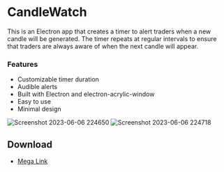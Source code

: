 # CandleWatch
This is an Electron app that creates a timer to alert traders when a new candle will be generated. The timer repeats at regular intervals to ensure that traders are always aware of when the next candle will appear.

### Features
- Customizable timer duration
- Audible alerts
- Built with Electron and electron-acrylic-window
- Easy to use
- Minimal design

![Screenshot 2023-06-06 224650](https://github.com/MigueldeHaroce/coolStockTimer/assets/106353927/69f276d9-8bf6-48af-accc-02a5378c200d)
![Screenshot 2023-06-06 224718](https://github.com/MigueldeHaroce/coolStockTimer/assets/106353927/0b1fbf76-f1fd-4921-8f78-e8411cc27eba)

## Download
- [Mega Link](https://mega.nz/file/tKAnEagB#DXdS0WgdQ_iRc79-EbyVrmU5IyCrgAzdES8cYzJmSEw)
